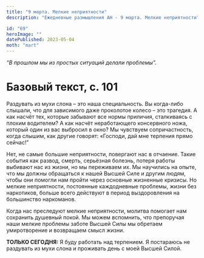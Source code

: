 ```yaml
---
title: "9 марта. Мелкие неприятности"
description: "Ежедневные размышления АН - 9 марта. Мелкие неприятности"

id: "69"
heroImage: ""
datePublished: 2023-05-04
moth: "mart"
---
```


_“В прошлом мы из простых ситуаций делали проблемы”._

# Базовый текст, с. 101

Раздувать из мухи слона – это наша специальность. Вы когда-либо слышали, что
для зависимого даже проколотое колесо – это трагедия. А как насчёт тех,
которые забывают все нормы приличия, сталкиваясь с плохим водителем? А как
насчёт неработающего консервного ножа, который один из вас выбросил в окно? Мы
чувствуем сопричастность, когда слышим, как другие говорят: «Господи, дай мне
терпения прямо сейчас!”

Нет, не самые большие неприятности, повергают нас в отчаение. Такие события
как развод, смерть, серьёзная болезнь, потеря работы выбивают нас из жизни, но
мы переживаем их. Мы научились на опыте, что мы должны обращаться к нашей
Высшей Силе и другим людям, чтобы они помогли нам пройти через основные
жизненные кризисы. Но мелкие неприятности, постоянные каждодневные проблемы,
жизни без наркотиков, больше всего действуют в период выздоровления на
большинство наркоманов.

Когда нас преследуют мелкие неприятности, молитва помогает нам сохранить
душевный покой. Мы можем вспомнить, что препоручая наши мелкие проблемы заботе
Высшей Силы мы обретаем умиротворение и возвращаем смысл жизни.

**ТОЛЬКО СЕГОДНЯ:** Я буду работать над терпением. Я постараюсь не раздувать
из мухи слона и проживать день с моей Высшей Силой.
